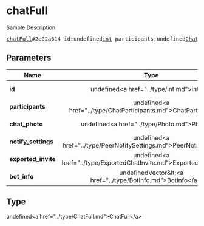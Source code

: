 # chatFull

Sample Description

<pre>
<a href="../constructor/chatFull.md">chatFull</a>#2e02a614 id:undefined<a href="../type/int.md">int</a> participants:undefined<a href="../type/ChatParticipants.md">ChatParticipants</a> chat_photo:undefined<a href="../type/Photo.md">Photo</a> notify_settings:undefined<a href="../type/PeerNotifySettings.md">PeerNotifySettings</a> exported_invite:undefined<a href="../type/ExportedChatInvite.md">ExportedChatInvite</a> bot_info:undefinedVector&lt;<a href="../type/BotInfo.md">BotInfo</a>&gt; = undefined<a href="../type/ChatFull.md">ChatFull</a>;
</pre>

## Parameters

| Name | Type | Description |
|------|:----:|-------------|
| **id** | undefined&lt;a href=&#34;../type/int.md&#34;&gt;int&lt;/a&gt; | Param description |
| **participants** | undefined&lt;a href=&#34;../type/ChatParticipants.md&#34;&gt;ChatParticipants&lt;/a&gt; | Param description |
| **chat_photo** | undefined&lt;a href=&#34;../type/Photo.md&#34;&gt;Photo&lt;/a&gt; | Param description |
| **notify_settings** | undefined&lt;a href=&#34;../type/PeerNotifySettings.md&#34;&gt;PeerNotifySettings&lt;/a&gt; | Param description |
| **exported_invite** | undefined&lt;a href=&#34;../type/ExportedChatInvite.md&#34;&gt;ExportedChatInvite&lt;/a&gt; | Param description |
| **bot_info** | undefinedVector&amp;lt;&lt;a href=&#34;../type/BotInfo.md&#34;&gt;BotInfo&lt;/a&gt;&amp;gt; | Param description |

## Type

undefined&lt;a href=&#34;../type/ChatFull.md&#34;&gt;ChatFull&lt;/a&gt;
